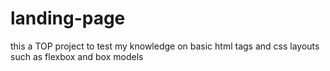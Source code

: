 # landing-page
this a TOP project to test my knowledge on basic html tags
and css layouts such as flexbox and box models
